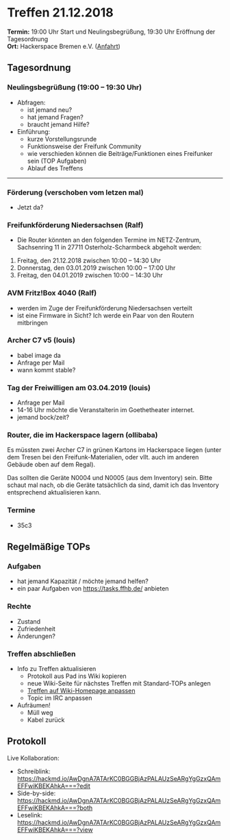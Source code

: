 # Treffen 21.12.2018

**Termin:** 19:00 Uhr Start und Neulingsbegrüßung, 19:30 Uhr Eröffnung der Tagesordnung  
**Ort:** Hackerspace Bremen e.V. ([Anfahrt](https://www.hackerspace-bremen.de/anfahrt/))

## Tagesordnung
### Neulingsbegrüßung (19:00 – 19:30 Uhr)
- Abfragen:
    - ist jemand neu?
    - hat jemand Fragen?
    - braucht jemand Hilfe?
- Einführung:
    - kurze Vorstellungsrunde
    - Funktionsweise der Freifunk Community
    - wie verschieden können die Beiträge/Funktionen eines Freifunker sein (TOP Aufgaben)
    - Ablauf des Treffens

---

### Förderung (verschoben vom letzen mal)
* Jetzt da?

### Freifunkförderung Niedersachsen (Ralf)

* Die Router könnten an den folgenden Termine im NETZ-Zentrum, Sachsenring 11 in 27711 Osterholz-Scharmbeck abgeholt werden:
 
1.	Freitag, den 21.12.2018                zwischen 10:00 – 14:30 Uhr
2.	Donnerstag, den 03.01.2019      zwischen 10:00 – 17:00 Uhr
3.	Freitag, den 04.01.2019                zwischen 10:00 – 14:30 Uhr

### AVM Fritz!Box 4040 (Ralf)

* werden im Zuge der Freifunkförderung Niedersachsen verteilt
* ist eine Firmware in Sicht? Ich werde ein Paar von den Routern mitbringen 

### Archer C7 v5 (louis)
* babel image da
* Anfrage per Mail
* wann kommt stable?

### Tag der Freiwilligen am 03.04.2019 (louis)
* Anfrage per Mail
* 14-16 Uhr möchte die Veranstalterin im Goethetheater internet.
* jemand bock/zeit?

### Router, die im Hackerspace lagern (ollibaba)
Es müssten zwei Archer C7 in grünen Kartons im Hackerspace liegen (unter dem Tresen bei den Freifunk-Materialien, oder vllt. auch im anderen Gebäude oben auf dem Regal).

Das sollten die Geräte N0004 und N0005 (aus dem Inventory) sein. Bitte schaut mal nach, ob die Geräte tatsächlich da sind, damit ich das Inventory entsprechend aktualisieren kann.

### Termine
- 35c3

## Regelmäßige TOPs

### Aufgaben
- hat jemand Kapazität / möchte jemand helfen?
- ein paar Aufgaben von https://tasks.ffhb.de/ anbieten

### Rechte
- Zustand
- Zufriedenheit
- Änderungen?

### Treffen abschließen
- Info zu Treffen aktualisieren
  - Protokoll aus Pad ins Wiki kopieren
  - neue Wiki-Seite für nächstes Treffen mit Standard-TOPs anlegen
  - [Treffen auf Wiki-Homepage anpassen](https://wiki.bremen.freifunk.net/Home)
  - Topic im IRC anpassen
- Aufräumen!
  - Müll weg
  - Kabel zurück


## Protokoll
Live Kollaboration:
- Schreiblink: https://hackmd.io/AwDgnA7ATArKC0BGGBjAzPALAUzSeARgYgGzxQAmEFFwiKBEKAhkA===?edit
- Side-by-side: https://hackmd.io/AwDgnA7ATArKC0BGGBjAzPALAUzSeARgYgGzxQAmEFFwiKBEKAhkA===?both
- Leselink: https://hackmd.io/AwDgnA7ATArKC0BGGBjAzPALAUzSeARgYgGzxQAmEFFwiKBEKAhkA===?view